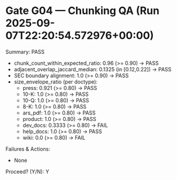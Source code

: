 # Gate G04 — Chunking QA (Run 2025-09-07T22:20:54.572976+00:00)
Summary: PASS

- chunk_count_within_expected_ratio: 0.96 (>= 0.90) -> PASS
- adjacent_overlap_jaccard_median: 0.1325 (in [0.12,0.22]) -> PASS
- SEC boundary alignment: 1.0 (>= 0.90) -> PASS
- size_envelope_ratio (per doctype):
  - press: 0.921 (>= 0.80) -> PASS
  - 10-K: 1.0 (>= 0.80) -> PASS
  - 10-Q: 1.0 (>= 0.80) -> PASS
  - 8-K: 1.0 (>= 0.80) -> PASS
  - ars_pdf: 1.0 (>= 0.80) -> PASS
  - product: 1.0 (>= 0.80) -> PASS
  - dev_docs: 0.3333 (>= 0.80) -> FAIL
  - help_docs: 1.0 (>= 0.80) -> PASS
  - wiki: 0.0 (>= 0.80) -> FAIL

Failures & Actions:
- None

Proceed? (Y/N): Y
